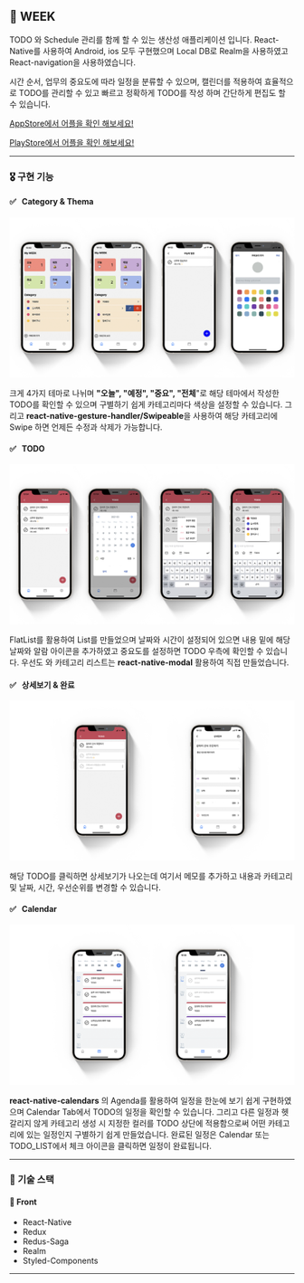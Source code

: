 ## 🎯 WEEK

TODO 와 Schedule 관리를 함께 할 수 있는 생산성 애플리케이션 입니다. React-Native를 사용하여 Android, ios 모두 구현했으며 Local DB로 Realm을 사용하였고 React-navigation을 사용하였습니다.

시간 순서, 업무의 중요도에 따라 일정을 분류할 수 있으며, 캘린더를 적용하여 효율적으로 TODO를 관리할 수 있고 빠르고 정확하게 TODO를 작성 하며 간단하게 편집도 할 수 있습니다.

[AppStore에서 어플을 확인 해보세요!](https://apps.apple.com/kr/app/week/id1568287922)

[PlayStore에서 어플을 확인 해보세요!](https://play.google.com/store/apps/details?id=com.week.todocalendar.app)


***

### 🎖 구현 기능

#### ✅ &nbsp; Category & Thema
![](./img/main.png) 

크게 4가지 테마로 나뉘며 **"오늘", "예정", "중요", "전체**"로 해당 테마에서 작성한 TODO를 확인할 수 있으며 구별하기 쉽게 카테고리마다 색상을 설정할 수 있습니다. 그리고 **react-native-gesture-handler/Swipeable**을 사용하여 해당 카테고리에 Swipe 하면 언제든 수정과 삭제가 가능합니다.



#### ✅ &nbsp; TODO
![](./img/todo.png) 

FlatList를 활용하여 List를 만들었으며 날짜와 시간이 설정되어 있으면 내용 밑에 해당 날짜와 알람 아이콘을 추가하였고 중요도를 설정하면 TODO 우측에 확인할 수 있습니다. 우선도 와 카테고리 리스트는 **react-native-modal** 활용하여 직접 만들었습니다.


#### ✅ &nbsp; 상세보기 & 완료
![](./img/todo2.png) 

해당 TODO를 클릭하면 상세보기가 나오는데 여기서 메모를 추가하고 내용과 카테고리 및 날짜, 시간, 우선순위를 변경할 수 있습니다.


#### ✅ &nbsp; Calendar 
![](./img/Agenda.png)

**react-native-calendars** 의 Agenda를 활용하여 일정을 한눈에 보기 쉽게 구현하였으며 Calendar Tab에서 TODO의 일정을 확인할 수 있습니다. 그리고 다른 일정과 헷갈리지 않게 카테고리 생성 시 지정한 컬러를 TODO 상단에 적용함으로써 어떤 카테고리에 있는 일정인지 구별하기 쉽게 만들었습니다.  완료된 일정은 Calendar 또는 TODO_LIST에서 체크 아이콘을 클릭하면 일정이 완료됩니다.


***

### 📌 기술 스택
#### 💎 Front
- React-Native
- Redux
- Redus-Saga
- Realm
- Styled-Components


***